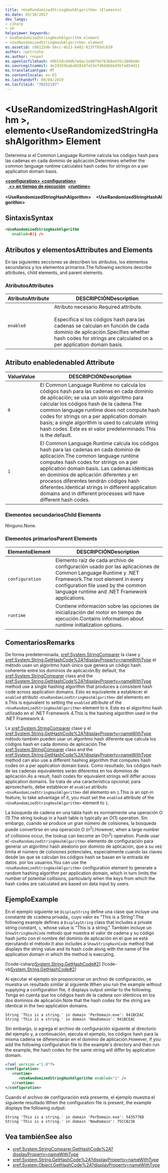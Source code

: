 ```yaml
---
title: <UseRandomizedStringHashAlgorithm> (Elemento)
ms.date: 03/30/2017
dev_langs:
- csharp
- vb
helpviewer_keywords:
- UseRandomizedStringHashAlgorithm element
- <UseRandomizedStringHashAlgorithm> element
ms.assetid: c08125d6-56cc-4b23-b482-813ff85dc630
author: rpetrusha
ms.author: ronpet
ms.openlocfilehash: 49b53dcd4db7e0ac1e9079e763b8ed76c1088e0e
ms.sourcegitcommit: 4e2d355baba82814fa53efd6b8bbb45bfe054d11
ms.translationtype: MT
ms.contentlocale: es-ES
ms.lasthandoff: 09/04/2019
ms.locfileid: "70252197"
---
```

# <a name="userandomizedstringhashalgorithm-element"></a><span data-ttu-id="ca5c2-102">\<UseRandomizedStringHashAlgorithm >, elemento</span><span class="sxs-lookup"><span data-stu-id="ca5c2-102">\<UseRandomizedStringHashAlgorithm> Element</span></span>
<span data-ttu-id="ca5c2-103">Determina si el Common Language Runtime calcula los códigos hash para las cadenas en cada dominio de aplicación.</span><span class="sxs-lookup"><span data-stu-id="ca5c2-103">Determines whether the common language runtime calculates hash codes for strings on a per application domain basis.</span></span>  
  
<span data-ttu-id="ca5c2-104">[ **\<configuration>** ](../configuration-element.md)</span><span class="sxs-lookup"><span data-stu-id="ca5c2-104">[**\<configuration>**](../configuration-element.md)</span></span>\
<span data-ttu-id="ca5c2-105">&nbsp;&nbsp;[ **\<> en tiempo de ejecución**](runtime-element.md)</span><span class="sxs-lookup"><span data-stu-id="ca5c2-105">&nbsp;&nbsp;[**\<runtime>**](runtime-element.md)</span></span>\
<span data-ttu-id="ca5c2-106">&nbsp;&nbsp;&nbsp;&nbsp; **\<UseRandomizedStringHashAlgorithm>**</span><span class="sxs-lookup"><span data-stu-id="ca5c2-106">&nbsp;&nbsp;&nbsp;&nbsp;**\<UseRandomizedStringHashAlgorithm>**</span></span>  
  
## <a name="syntax"></a><span data-ttu-id="ca5c2-107">Sintaxis</span><span class="sxs-lookup"><span data-stu-id="ca5c2-107">Syntax</span></span>  
  
```xml  
<UseRandomizedStringHashAlgorithm   
   enabled=0|1 />  
```  
  
## <a name="attributes-and-elements"></a><span data-ttu-id="ca5c2-108">Atributos y elementos</span><span class="sxs-lookup"><span data-stu-id="ca5c2-108">Attributes and Elements</span></span>  
 <span data-ttu-id="ca5c2-109">En las siguientes secciones se describen los atributos, los elementos secundarios y los elementos primarios.</span><span class="sxs-lookup"><span data-stu-id="ca5c2-109">The following sections describe attributes, child elements, and parent elements.</span></span>  
  
### <a name="attributes"></a><span data-ttu-id="ca5c2-110">Atributos</span><span class="sxs-lookup"><span data-stu-id="ca5c2-110">Attributes</span></span>  
  
|<span data-ttu-id="ca5c2-111">Atributo</span><span class="sxs-lookup"><span data-stu-id="ca5c2-111">Attribute</span></span>|<span data-ttu-id="ca5c2-112">DESCRIPCIÓN</span><span class="sxs-lookup"><span data-stu-id="ca5c2-112">Description</span></span>|  
|---------------|-----------------|  
|`enabled`|<span data-ttu-id="ca5c2-113">Atributo necesario.</span><span class="sxs-lookup"><span data-stu-id="ca5c2-113">Required attribute.</span></span><br /><br /> <span data-ttu-id="ca5c2-114">Especifica si los códigos hash para las cadenas se calculan en función de cada dominio de aplicación.</span><span class="sxs-lookup"><span data-stu-id="ca5c2-114">Specifies whether hash codes for strings are calculated on a per application domain basis.</span></span>|  
  
## <a name="enabled-attribute"></a><span data-ttu-id="ca5c2-115">Atributo enabled</span><span class="sxs-lookup"><span data-stu-id="ca5c2-115">enabled Attribute</span></span>  
  
|<span data-ttu-id="ca5c2-116">Value</span><span class="sxs-lookup"><span data-stu-id="ca5c2-116">Value</span></span>|<span data-ttu-id="ca5c2-117">DESCRIPCIÓN</span><span class="sxs-lookup"><span data-stu-id="ca5c2-117">Description</span></span>|  
|-----------|-----------------|  
|`0`|<span data-ttu-id="ca5c2-118">El Common Language Runtime no calcula los códigos hash para las cadenas en cada dominio de aplicación; se usa un solo algoritmo para calcular los códigos hash de la cadena.</span><span class="sxs-lookup"><span data-stu-id="ca5c2-118">The common language runtime does not compute hash codes for strings on a per application domain basis; a single algorithm is used to calculate string hash codes.</span></span> <span data-ttu-id="ca5c2-119">Este es el valor predeterminado.</span><span class="sxs-lookup"><span data-stu-id="ca5c2-119">This is the default.</span></span>|  
|`1`|<span data-ttu-id="ca5c2-120">El Common Language Runtime calcula los códigos hash para las cadenas en cada dominio de aplicación.</span><span class="sxs-lookup"><span data-stu-id="ca5c2-120">The common language runtime computes hash codes for strings on a per application domain basis.</span></span> <span data-ttu-id="ca5c2-121">Las cadenas idénticas en dominios de aplicación diferentes y en procesos diferentes tendrán códigos hash diferentes.</span><span class="sxs-lookup"><span data-stu-id="ca5c2-121">Identical strings in different application domains and in different processes will have different hash codes.</span></span>|  
  
### <a name="child-elements"></a><span data-ttu-id="ca5c2-122">Elementos secundarios</span><span class="sxs-lookup"><span data-stu-id="ca5c2-122">Child Elements</span></span>  
 <span data-ttu-id="ca5c2-123">Ninguno.</span><span class="sxs-lookup"><span data-stu-id="ca5c2-123">None.</span></span>  
  
### <a name="parent-elements"></a><span data-ttu-id="ca5c2-124">Elementos primarios</span><span class="sxs-lookup"><span data-stu-id="ca5c2-124">Parent Elements</span></span>  
  
|<span data-ttu-id="ca5c2-125">Elemento</span><span class="sxs-lookup"><span data-stu-id="ca5c2-125">Element</span></span>|<span data-ttu-id="ca5c2-126">DESCRIPCIÓN</span><span class="sxs-lookup"><span data-stu-id="ca5c2-126">Description</span></span>|  
|-------------|-----------------|  
|`configuration`|<span data-ttu-id="ca5c2-127">Elemento raíz de cada archivo de configuración usado por las aplicaciones de Common Language Runtime y .NET Framework.</span><span class="sxs-lookup"><span data-stu-id="ca5c2-127">The root element in every configuration file used by the common language runtime and .NET Framework applications.</span></span>|  
|`runtime`|<span data-ttu-id="ca5c2-128">Contiene información sobre las opciones de inicialización del motor en tiempo de ejecución.</span><span class="sxs-lookup"><span data-stu-id="ca5c2-128">Contains information about runtime initialization options.</span></span>|  
  
## <a name="remarks"></a><span data-ttu-id="ca5c2-129">Comentarios</span><span class="sxs-lookup"><span data-stu-id="ca5c2-129">Remarks</span></span>  
 <span data-ttu-id="ca5c2-130">De forma predeterminada, <xref:System.StringComparer> la clase y <xref:System.String.GetHashCode%2A?displayProperty=nameWithType> el método usan un algoritmo hash único que genera un código hash coherente entre los dominios de aplicación.</span><span class="sxs-lookup"><span data-stu-id="ca5c2-130">By default, the <xref:System.StringComparer> class and the <xref:System.String.GetHashCode%2A?displayProperty=nameWithType> method use a single hashing algorithm that produces a consistent hash code across application domains.</span></span> <span data-ttu-id="ca5c2-131">Esto es equivalente a establecer el `enabled` atributo `<UseRandomizedStringHashAlgorithm>` del elemento en `0`.</span><span class="sxs-lookup"><span data-stu-id="ca5c2-131">This is equivalent to setting the `enabled` attribute of the `<UseRandomizedStringHashAlgorithm>` element to `0`.</span></span> <span data-ttu-id="ca5c2-132">Este es el algoritmo hash utilizado en el .NET Framework 4.</span><span class="sxs-lookup"><span data-stu-id="ca5c2-132">This is the hashing algorithm used in the .NET Framework 4.</span></span>  
  
 <span data-ttu-id="ca5c2-133">La <xref:System.StringComparer> clase y el <xref:System.String.GetHashCode%2A?displayProperty=nameWithType> método también pueden usar un algoritmo hash diferente que calcula los códigos hash en cada dominio de aplicación.</span><span class="sxs-lookup"><span data-stu-id="ca5c2-133">The <xref:System.StringComparer> class and the <xref:System.String.GetHashCode%2A?displayProperty=nameWithType> method can also use a different hashing algorithm that computes hash codes on a per application domain basis.</span></span> <span data-ttu-id="ca5c2-134">Como resultado, los códigos hash de las cadenas equivalentes serán diferentes en los dominios de aplicación.</span><span class="sxs-lookup"><span data-stu-id="ca5c2-134">As a result, hash codes for equivalent strings will differ across application domains.</span></span> <span data-ttu-id="ca5c2-135">Se trata de una característica opcional; para aprovecharlo, debe establecer el `enabled` atributo `<UseRandomizedStringHashAlgorithm>` del elemento en `1`.</span><span class="sxs-lookup"><span data-stu-id="ca5c2-135">This is an opt-in feature; to take advantage of it, you must set the `enabled` attribute of the `<UseRandomizedStringHashAlgorithm>` element to `1`.</span></span>  
  
 <span data-ttu-id="ca5c2-136">La búsqueda de cadena en una tabla hash es normalmente una operación O (1).</span><span class="sxs-lookup"><span data-stu-id="ca5c2-136">The string lookup in a hash table is typically an O(1) operation.</span></span> <span data-ttu-id="ca5c2-137">Sin embargo, cuando se produce un gran número de colisiones, la búsqueda puede convertirse en una operación O (n<sup>2</sup>).</span><span class="sxs-lookup"><span data-stu-id="ca5c2-137">However, when a large number of collisions occur, the lookup can become an O(n<sup>2</sup>) operation.</span></span> <span data-ttu-id="ca5c2-138">Puede usar el `<UseRandomizedStringHashAlgorithm>` elemento de configuración para generar un algoritmo hash aleatorio por dominio de aplicación, que a su vez limita el número de colisiones potenciales, especialmente cuando las claves desde las que se calculan los códigos hash se basan en la entrada de datos. por los usuarios.</span><span class="sxs-lookup"><span data-stu-id="ca5c2-138">You can use the `<UseRandomizedStringHashAlgorithm>` configuration element to generate a random hashing algorithm per application domain, which in turn limits the number of potential collisions, particularly when the keys from which the hash codes are calculated are based on data input by users.</span></span>  
  
## <a name="example"></a><span data-ttu-id="ca5c2-139">Ejemplo</span><span class="sxs-lookup"><span data-stu-id="ca5c2-139">Example</span></span>  
 <span data-ttu-id="ca5c2-140">En el ejemplo siguiente se `DisplayString` define una clase que incluye una constante de `s`cadena privada,, cuyo valor es "This is a String".</span><span class="sxs-lookup"><span data-stu-id="ca5c2-140">The following example defines a `DisplayString` class that includes a private string constant, `s`, whose value is "This is a string."</span></span> <span data-ttu-id="ca5c2-141">También incluye un `ShowStringHashCode` método que muestra el valor de cadena y su código hash junto con el nombre del dominio de aplicación en el que se está ejecutando el método.</span><span class="sxs-lookup"><span data-stu-id="ca5c2-141">It also includes a `ShowStringHashCode` method that displays the string value and its hash code along with the name of the application domain in which the method is executing.</span></span>  
  
 [!code-csharp[System.String.GetHashCode#2](../../../../../samples/snippets/csharp/VS_Snippets_CLR_System/system.String.GetHashCode/CS/perdomain.cs#2)]
 [!code-vb[System.String.GetHashCode#2](../../../../../samples/snippets/visualbasic/VS_Snippets_CLR_System/system.String.GetHashCode/VB/perdomain.vb#2)]  
  
 <span data-ttu-id="ca5c2-142">Al ejecutar el ejemplo sin proporcionar un archivo de configuración, se muestra un resultado similar al siguiente.</span><span class="sxs-lookup"><span data-stu-id="ca5c2-142">When you run the example without supplying a configuration file, it displays output similar to the following.</span></span> <span data-ttu-id="ca5c2-143">Tenga en cuenta que los códigos hash de la cadena son idénticos en los dos dominios de aplicación.</span><span class="sxs-lookup"><span data-stu-id="ca5c2-143">Note that the hash codes for the string are identical in the two application domains.</span></span>  
  
```  
String 'This is a string.' in domain 'PerDomain.exe': 941BCEAC  
String 'This is a string.' in domain 'NewDomain': 941BCEAC  
```  
  
 <span data-ttu-id="ca5c2-144">Sin embargo, si agrega el archivo de configuración siguiente al directorio del ejemplo y, a continuación, ejecuta el ejemplo, los códigos hash para la misma cadena se diferenciarán en el dominio de aplicación.</span><span class="sxs-lookup"><span data-stu-id="ca5c2-144">However, if you add the following configuration file to the example's directory and then run the example, the hash codes for the same string will differ by application domain.</span></span>  
  
```xml  
<?xml version ="1.0"?>  
<configuration>  
   <runtime>  
      <UseRandomizedStringHashAlgorithm enabled="1" />  
   </runtime>  
</configuration>  
```  
  
 <span data-ttu-id="ca5c2-145">Cuando el archivo de configuración está presente, el ejemplo muestra el siguiente resultado:</span><span class="sxs-lookup"><span data-stu-id="ca5c2-145">When the configuration file is present, the example displays the following output:</span></span>  
  
```  
String 'This is a string.' in domain 'PerDomain.exe': 5435776D  
String 'This is a string.' in domain 'NewDomain': 75CC8236  
```  
  
## <a name="see-also"></a><span data-ttu-id="ca5c2-146">Vea también</span><span class="sxs-lookup"><span data-stu-id="ca5c2-146">See also</span></span>

- <xref:System.StringComparer.GetHashCode%2A?displayProperty=nameWithType>
- <xref:System.String.GetHashCode%2A?displayProperty=nameWithType>
- <xref:System.Object.GetHashCode%2A?displayProperty=nameWithType>
